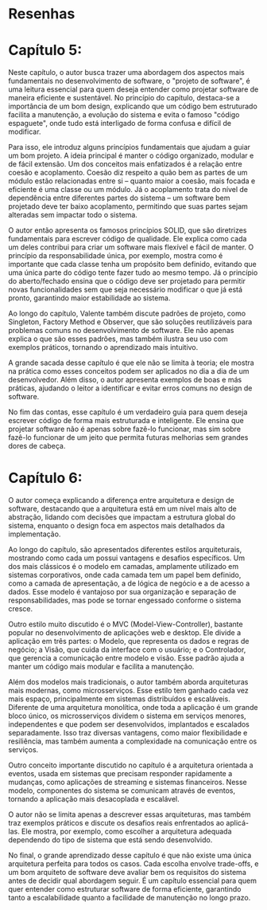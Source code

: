 # Resenhas

# Capítulo 5:

Neste capítulo, o autor busca trazer uma abordagem dos aspectos mais fundamentais no desenvolvimento de software, o "projeto de software", é uma leitura essencial para quem deseja entender como projetar software de maneira eficiente e sustentável. No princípio do capítulo, destaca-se a importância de um bom design, explicando que um código bem estruturado facilita a manutenção, a evolução do sistema e evita o famoso "código espaguete", onde tudo está interligado de forma confusa e difícil de modificar.

Para isso, ele introduz alguns princípios fundamentais que ajudam a guiar um bom projeto. A ideia principal é manter o código organizado, modular e de fácil extensão. Um dos conceitos mais enfatizados é a relação entre coesão e acoplamento. Coesão diz respeito a quão bem as partes de um módulo estão relacionadas entre si – quanto maior a coesão, mais focada e eficiente é uma classe ou um módulo. Já o acoplamento trata do nível de dependência entre diferentes partes do sistema – um software bem projetado deve ter baixo acoplamento, permitindo que suas partes sejam alteradas sem impactar todo o sistema.

O autor então apresenta os famosos princípios SOLID, que são diretrizes fundamentais para escrever código de qualidade. Ele explica como cada um deles contribui para criar um software mais flexível e fácil de manter. O princípio da responsabilidade única, por exemplo, mostra como é importante que cada classe tenha um propósito bem definido, evitando que uma única parte do código tente fazer tudo ao mesmo tempo. Já o princípio do aberto/fechado ensina que o código deve ser projetado para permitir novas funcionalidades sem que seja necessário modificar o que já está pronto, garantindo maior estabilidade ao sistema.

Ao longo do capítulo, Valente também discute padrões de projeto, como Singleton, Factory Method e Observer, que são soluções reutilizáveis para problemas comuns no desenvolvimento de software. Ele não apenas explica o que são esses padrões, mas também ilustra seu uso com exemplos práticos, tornando o aprendizado mais intuitivo.

A grande sacada desse capítulo é que ele não se limita à teoria; ele mostra na prática como esses conceitos podem ser aplicados no dia a dia de um desenvolvedor. Além disso, o autor apresenta exemplos de boas e más práticas, ajudando o leitor a identificar e evitar erros comuns no design de software.

No fim das contas, esse capítulo é um verdadeiro guia para quem deseja escrever código de forma mais estruturada e inteligente. Ele ensina que projetar software não é apenas sobre fazê-lo funcionar, mas sim sobre fazê-lo funcionar de um jeito que permita futuras melhorias sem grandes dores de cabeça.

# Capítulo 6:

O autor começa explicando a diferença entre arquitetura e design de software, destacando que a arquitetura está em um nível mais alto de abstração, lidando com decisões que impactam a estrutura global do sistema, enquanto o design foca em aspectos mais detalhados da implementação.

Ao longo do capítulo, são apresentados diferentes estilos arquiteturais, mostrando como cada um possui vantagens e desafios específicos. Um dos mais clássicos é o modelo em camadas, amplamente utilizado em sistemas corporativos, onde cada camada tem um papel bem definido, como a camada de apresentação, a de lógica de negócio e a de acesso a dados. Esse modelo é vantajoso por sua organização e separação de responsabilidades, mas pode se tornar engessado conforme o sistema cresce.

Outro estilo muito discutido é o MVC (Model-View-Controller), bastante popular no desenvolvimento de aplicações web e desktop. Ele divide a aplicação em três partes: o Modelo, que representa os dados e regras de negócio; a Visão, que cuida da interface com o usuário; e o Controlador, que gerencia a comunicação entre modelo e visão. Esse padrão ajuda a manter um código mais modular e facilita a manutenção.

Além dos modelos mais tradicionais, o autor também aborda arquiteturas mais modernas, como microsserviços. Esse estilo tem ganhado cada vez mais espaço, principalmente em sistemas distribuídos e escaláveis. Diferente de uma arquitetura monolítica, onde toda a aplicação é um grande bloco único, os microsserviços dividem o sistema em serviços menores, independentes e que podem ser desenvolvidos, implantados e escalados separadamente. Isso traz diversas vantagens, como maior flexibilidade e resiliência, mas também aumenta a complexidade na comunicação entre os serviços.

Outro conceito importante discutido no capítulo é a arquitetura orientada a eventos, usada em sistemas que precisam responder rapidamente a mudanças, como aplicações de streaming e sistemas financeiros. Nesse modelo, componentes do sistema se comunicam através de eventos, tornando a aplicação mais desacoplada e escalável.

O autor não se limita apenas a descrever essas arquiteturas, mas também traz exemplos práticos e discute os desafios reais enfrentados ao aplicá-las. Ele mostra, por exemplo, como escolher a arquitetura adequada dependendo do tipo de sistema que está sendo desenvolvido.

No final, o grande aprendizado desse capítulo é que não existe uma única arquitetura perfeita para todos os casos. Cada escolha envolve trade-offs, e um bom arquiteto de software deve avaliar bem os requisitos do sistema antes de decidir qual abordagem seguir. É um capítulo essencial para quem quer entender como estruturar software de forma eficiente, garantindo tanto a escalabilidade quanto a facilidade de manutenção no longo prazo.







